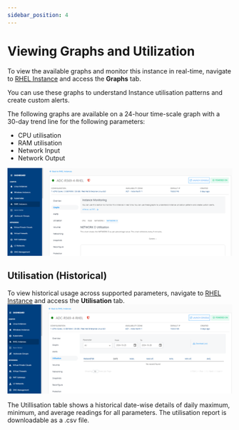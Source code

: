 ```yaml
---
sidebar_position: 4
---
```

# Viewing Graphs and Utilization

To view the available graphs and monitor this instance in real-time, navigate to [RHEL Instance](AboutRHELInstances.md) and access the **Graphs** tab.

You can use these graphs to understand Instance utilisation patterns and create custom alerts.

The following graphs are available on a 24-hour time-scale graph with a 30-day trend line for the following parameters:

- CPU utilisation
- RAM utilisation
- Network Input
- Network Output

![Viewing Graphs and Utilization of RHEL Instances](img/ViewingGraphs.png)

## Utilisation (Historical)

 To view historical usage across supported parameters, navigate to [RHEL Instance](AboutRHELInstances.md) and access the **Utilisation** tab.
![Utilization of RHEL Instances](img/Utilisation.png)

The Utillisation table shows a historical date-wise details of daily maximum, minimum, and average readings for all parameters. The utilisation report is downloadable as a .csv file. 




